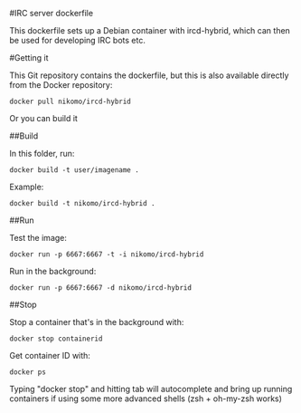 #IRC server dockerfile

This dockerfile sets up a Debian container with ircd-hybrid, which can then be used for developing IRC bots etc.

#Getting it

This Git repository contains the dockerfile, but this is also available directly from the Docker repository:

    docker pull nikomo/ircd-hybrid

Or you can build it

##Build

In this folder, run:

    docker build -t user/imagename .

Example:

    docker build -t nikomo/ircd-hybrid .

##Run

Test the image:

    docker run -p 6667:6667 -t -i nikomo/ircd-hybrid

Run in the background:

    docker run -p 6667:6667 -d nikomo/ircd-hybrid

##Stop

Stop a container that's in the background with:

    docker stop containerid

Get container ID with:

    docker ps

Typing "docker stop" and hitting tab will autocomplete and bring up running containers if using some more advanced shells (zsh + oh-my-zsh works)